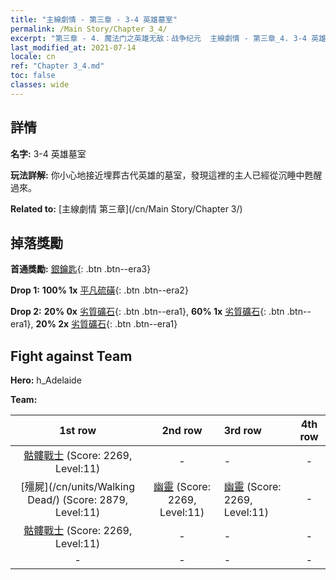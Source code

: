```yaml
---
title: "主線劇情 - 第三章 - 3-4 英雄墓室"
permalink: /Main Story/Chapter 3_4/
excerpt: "第三章 - 4. 魔法门之英雄无敌：战争纪元  主線劇情 - 第三章_4. 3-4 英雄墓室"
last_modified_at: 2021-07-14
locale: cn
ref: "Chapter 3_4.md"
toc: false
classes: wide
---
```


## 詳情

 **名字:** 3-4 英雄墓室

 **玩法詳解:** 你小心地接近埋葬古代英雄的墓室，發現這裡的主人已經從沉睡中甦醒過來。

 **Related to:** [主線劇情 第三章](/cn/Main Story/Chapter 3/)

## 掉落獎勵

 **首通獎勵:** [銀鑰匙](/cn/Items/con_693/){: .btn .btn--era3}

 **Drop 1:** **100% 1x** [平凡硫磺](/cn/Items/mat_9/){: .btn .btn--era2}

 **Drop 2:** **20% 0x** [劣質礦石](/cn/Items/mat_1/){: .btn .btn--era1}, **60% 1x** [劣質礦石](/cn/Items/mat_1/){: .btn .btn--era1}, **20% 2x** [劣質礦石](/cn/Items/mat_1/){: .btn .btn--era1}


## Fight against Team
 **Hero:** h_Adelaide

 **Team:**


  | 1st row | 2nd row | 3rd row | 4th row |
  |:----:|:----:|:----|:----:|
  | [骷髏戰士](/cn/units/Skeleton/) (Score: 2269, Level:11)  | - | - | - |
  | [殭屍](/cn/units/Walking Dead/) (Score: 2879, Level:11)  | [幽靈](/cn/units/Wight/) (Score: 2269, Level:11)  | [幽靈](/cn/units/Wight/) (Score: 2269, Level:11)  | - |
  | [骷髏戰士](/cn/units/Skeleton/) (Score: 2269, Level:11)  | - | - | - |
  | - | - | - | - |


